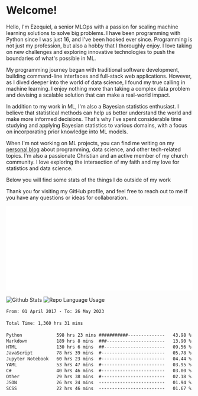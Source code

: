 # Welcome!

Hello, I'm Ezequiel, a senior MLOps with a passion for scaling machine learning solutions to solve big problems. I have been programming with Python since I was just 16, and I've been hooked ever since. Programming is not just my profession, but also a hobby that I thoroughly enjoy. I love taking on new challenges and exploring innovative technologies to push the boundaries of what's possible in ML.

My programming journey began with traditional software development, building command-line interfaces and full-stack web applications. However, as I dived deeper into the world of data science, I found my true calling in machine learning. I enjoy nothing more than taking a complex data problem and devising a scalable solution that can make a real-world impact.

In addition to my work in ML, I'm also a Bayesian statistics enthusiast. I believe that statistical methods can help us better understand the world and make more informed decisions. That's why I've spent considerable time studying and applying Bayesian statistics to various domains, with a focus on incorporating prior knowledge into ML models.

When I'm not working on ML projects, you can find me writing on my [personal blog](https://elc.github.io) about programming, data science, and other tech-related topics. I'm also a passionate Christian and an active member of my church community. I love exploring the intersection of my faith and my love for statistics and data science.

Below you will find some stats of the things I do outside of my work

Thank you for visiting my GitHub profile, and feel free to reach out to me if you have any questions or ideas for collaboration.

![RSS Feed](metrics.plugin.rss.svg)

![Github Stats](https://github-readme-stats.vercel.app/api?username=elc&show_icons=true&theme=gruvbox&border_radius=20&include_all_commits=true&count_private=true&card_width=450) ![Repo Language Usage](https://github-readme-stats.vercel.app/api/top-langs?username=elc&show_icons=true&theme=gruvbox&border_radius=20&include_all_commits=true&count_private=true&layout=compact&langs_count=5&card_width=400)


<!--START_SECTION:waka-->

```text
From: 01 April 2017 - To: 26 May 2023

Total Time: 1,360 hrs 31 mins

Python             598 hrs 23 mins ###########--------------   43.98 %
Markdown           189 hrs 8 mins  ###----------------------   13.90 %
HTML               130 hrs 6 mins  ##-----------------------   09.56 %
JavaScript         78 hrs 39 mins  #------------------------   05.78 %
Jupyter Notebook   60 hrs 23 mins  #------------------------   04.44 %
YAML               53 hrs 47 mins  #------------------------   03.95 %
C#                 40 hrs 46 mins  #------------------------   03.00 %
Other              29 hrs 38 mins  #------------------------   02.18 %
JSON               26 hrs 24 mins  -------------------------   01.94 %
SCSS               22 hrs 46 mins  -------------------------   01.67 %
```

<!--END_SECTION:waka-->
